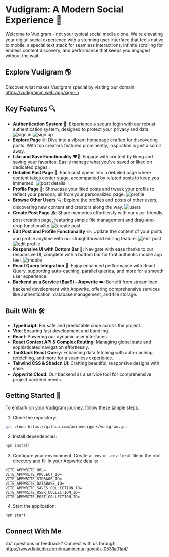 
# Vudigram: A Modern Social Experience 🚀

Welcome to Vudigram - not your typical social media clone. We're elevating your digital social experience with a stunning user interface that feels native to mobile, a special text stack for seamless interactions, infinite scrolling for endless content discovery, and performance that keeps you engaged without the wait.

## Explore Vudigram 🌎

Discover what makes Vudigram special by visiting our domain: https://vudigramm.web.app/sign-in

## Key Features 🔍

- **Authentication System** 🔑: Experience a secure login with our robust authentication system, designed to protect your privacy and data.
  ![sign in](./public/assests/images/signIn.png)
  ![sign up](./public/assests/images/signUp.png)
- **Explore Page** 🌐: Dive into a vibrant homepage crafted for discovering posts. With top creators featured prominently, inspiration is just a scroll away.
- **Like and Save Functionality** ❤️💾: Engage with content by liking and saving your favorites. Easily manage what you've saved or liked on dedicated pages.
- **Detailed Post Page** 📄: Each post opens into a detailed page where content takes center stage, accompanied by related posts to keep you immersed.
  ![post details](./public/assests/images/postDetails.png)
- **Profile Page** 👤: Showcase your liked posts and tweak your profile to reflect your persona, all from your personalized page.
  ![profile](public/assests/images/profile.png)
- **Browse Other Users** 🔍: Explore the profiles and posts of other users, discovering new content and creators along the way.
  ![users](public/assests/images/users.png)
- **Create Post Page** 📤: Share memories effortlessly with our user-friendly post creation page, featuring simple file management and drag-and-drop functionality.
  ![create post](public/assests/images/createPost.png)
- **Edit Post and Profile Functionality** ✏️: Update the content of your posts and profile anytime with our straightforward editing feature.
  ![edit post](public/assests/images/editPost.png)
  ![edit profile](public/assests/images/editProfile.png)
- **Responsive UI with Bottom Bar** 📱: Navigate with ease thanks to our responsive UI, complete with a bottom bar for that authentic mobile app feel.
  ![mobile](public/assests/images/mobileApp.png)
- **React Query Integration** 🔄: Enjoy enhanced performance with React Query, supporting auto-caching, parallel queries, and more for a smooth user experience.
- **Backend as a Service (BaaS) - Appwrite** ☁️: Benefit from streamlined backend development with Appwrite, offering comprehensive services like authentication, database management, and file storage.

## Built With 🛠️

- **TypeScript**: For safe and predictable code across the project.
- **Vite**: Ensuring fast development and bundling.
- **React**: Powering our dynamic user interfaces.
- **React Context API & Complex Routing**: Managing global state and sophisticated navigation effortlessly.
- **TanStack React Query**: Enhancing data fetching with auto-caching, refetching, and more for a seamless experience.
- **Tailwind CSS & Shadcn UI**: Crafting beautiful, responsive designs with ease.
- **Appwrite Cloud**: Our backend as a service tool for comprehensive project backend needs.

## Getting Started 🚀

To embark on your Vudigram journey, follow these simple steps:

1. Clone the repository:
```bash
git clone https://github.com/aminenurgynk/vudigram.git
```

2. Install dependencies:
```bash
npm install
```

3. Configure your environment:
Create a `.env` or `.env.local` file in the root directory and fill in your Appwrite details:
```
VITE_APPWRITE_URL=
VITE_APPWRITE_PROJECT_ID=
VITE_APPWRITE_STORAGE_ID=
VITE_APPWRITE_DATABASE_ID=
VITE_APPWRITE_SAVES_COLLECTION_ID=
VITE_APPWRITE_USER_COLLECTION_ID=
VITE_APPWRITE_POST_COLLECTION_ID=
```

4. Start the application:
```bash
npm start
```

## Connect With Me

Got questions or feedback? Connect with us through https://www.linkedin.com/in/aminenur-göynük-0531a01a4/

